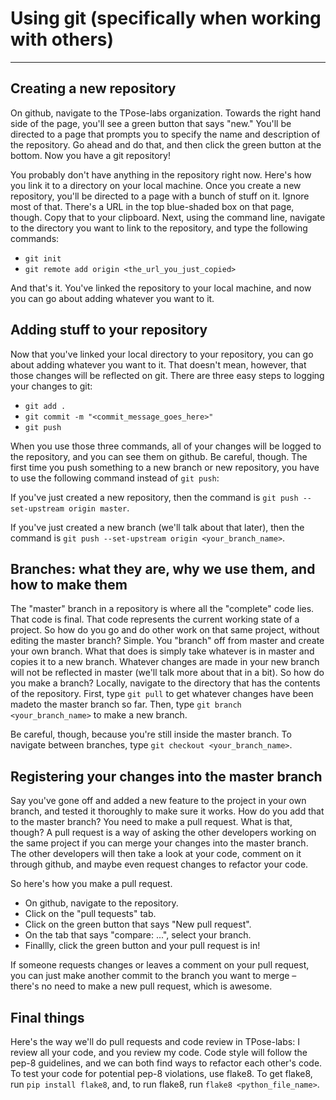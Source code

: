 # Using git (specifically when working with others)

---
## Creating a new repository
On github, navigate to the TPose-labs organization. Towards the right hand side of the page, you'll see a green button that says "new." You'll be directed to a page that prompts you to specify the name and description of the repository. Go ahead and do that, and then click the green button at the bottom. Now you have a git repository!

You probably don't have anything in the repository right now. Here's how you link it to a directory on your local machine. Once you create a new repository, you'll be directed to a page with a bunch of stuff on it. Ignore most of that. There's a URL in the top blue-shaded box on that page, though. Copy that to your clipboard. Next, using the command line, navigate to the directory you want to link to the repository, and type the following commands:
* `git init`
* `git remote add origin <the_url_you_just_copied>`

And that's it. You've linked the repository to your local machine, and now you can go about adding whatever you want to it.

## Adding stuff to your repository
Now that you've linked your local directory to your repository, you can go about adding whatever you want to it. That doesn't mean, however, that those changes will be reflected on git. There are three easy steps to logging your changes to git:
* `git add .`
* `git commit -m "<commit_message_goes_here>"`
* `git push`

When you use those three commands, all of your changes will be logged to the repository, and you can see them on github.
Be careful, though. The first time you push something to a new branch or new repository, you have to use the following command instead of `git push`:

If you've just created a new repository, then the command is `git push --set-upstream origin master`.

If you've just created a new branch (we'll talk about that later), then the command is `git push --set-upstream origin <your_branch_name>`.

## Branches: what they are, why we use them, and how to make them
The "master" branch in a repository is where all the "complete" code lies. That code is final. That code represents the current working state of a project. So how do you go and do other work on that same project, without editing the master branch? Simple. You "branch" off from master and create your own branch. What that does is simply take whatever is in master and copies it to a new branch. Whatever changes are made in your new branch will not be reflected in master (we'll talk more about that in a bit). So how do you make a branch? Locally, navigate to the directory that has the contents of the repository. First, type `git pull` to get whatever changes have been madeto the master branch so far. Then, type `git branch <your_branch_name>` to make a new branch.

Be careful, though, because you're still inside the master branch. To navigate between branches, type `git checkout <your_branch_name>`.

## Registering your changes into the master branch
Say you've gone off and added a new feature to the project in your own branch, and tested it thoroughly to make sure it works. How do you add that to the master branch? You need to make a pull request. What is that, though? A pull request is a way of asking the other developers working on the same project if you can merge your changes into the master branch. The other developers will then take a look at your code, comment on it through github, and maybe even request changes to refactor your code.

So here's how you make a pull request.
* On github, navigate to the repository.
* Click on the "pull tequests" tab.
* Click on the green button that says "New pull request".
* On the tab that says "compare: ...", select your branch.
* Finallly, click the green button and your pull request is in!

If someone requests changes or leaves a comment on your pull request, you can just make another commit to the branch you want to merge – there's no need to make a new pull request, which is awesome.

## Final things
Here's the way we'll do pull requests and code review in TPose-labs: I review all your code, and you review my code. Code style will follow the pep-8 guidelines, and we can both find ways to refactor each other's code. To test your code for potential pep-8 violations, use flake8. To get flake8, run `pip install flake8`, and, to run flake8, run `flake8 <python_file_name>`.